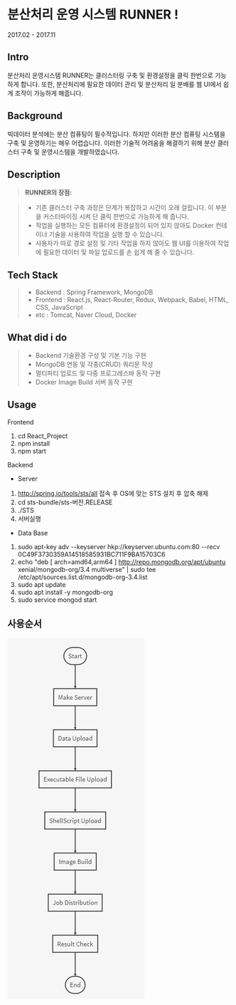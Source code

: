 
분산처리 운영 시스템 RUNNER ! 
===================
2017.02 - 2017.11

Intro
-------------
분산처리 운영시스템 RUNNER는 클러스터링 구축 및 환경설정을 클릭 한번으로 가능하게 합니다. 또한, 분산처리에 필요한 데이터 관리 및 분산처리 일 분배를 웹 UI에서 쉽게 조작이 가능하게 해줍니다.

Background
-------------
빅데이터 분석에는 분산 컴퓨팅이 필수적입니다. 하지만 이러한 분산 컴퓨팅 시스템을 구축 및 운영하기는 매우 어렵습니다. 이러한 기술적 어려움을 해결하기 위해 분산 클러스터 구축 및 운영시스템을 개발하였습니다.

Description
-------------

> **RUNNER의 장점:**

> - 기존 클러스터 구축 과정은 단계가 복잡하고 시간이 오래 걸립니다. 이 부분을 커스터마이징 시켜 단 클릭 한번으로 가능하게 해 줍니다. 
> - 작업을 실행하는 모든 컴퓨터에 환경설정이 되어 있지 않아도 Docker 컨테이너 기술을 사용하여 작업을 실행 할 수 있습니다.
> - 사용자가 따로 경로 설정 및 기타 작업을 하지 않아도 웹 UI를 이용하여 작업에 필요한 데이터 및 파일 업로드를 손 쉽게 해 줄 수 있습니다.

Tech Stack
-------------
> - Backend : Spring Framework, MongoDB
> - Frontend : React.js, React-Router, Redux, Webpack, Babel, HTML, CSS, JavaScript
> - etc : Tomcat, Naver Cloud, Docker

What did i do
-------------
> - Backend 기술환경 구성 및 기본 기능 구현
> - MongoDB 연동 및 각종(CRUD) 쿼리문 작성
> - 멀티파티 업로드 및 다중 프로그레스바 동작 구현
> - Docker Image Build 서버 동작 구현


Usage
-------------
Frontend
1. cd React_Project
2. npm install
3. npm start

Backend

- Server
1. http://spring.io/tools/sts/all 접속 후 OS에 맞는 STS 설치 후 압축 해제
2. cd sts-bundle/sts-버전.RELEASE
3. ./STS
4. 서버실행

- Data Base
1. sudo apt-key adv --keyserver hkp://keyserver.ubuntu.com:80 --recv 0C49F3730359A14518585931BC711F9BA15703C6
2. echo "deb [ arch=amd64,arm64 ] http://repo.mongodb.org/apt/ubuntu xenial/mongodb-org/3.4 multiverse" | sudo tee /etc/apt/sources.list.d/mongodb-org-3.4.list
3. sudo apt update
4. sudo apt install -y mongodb-org
5. sudo service mongod start

사용순서
-------------
![flowchart](./flowchart.JPG)
